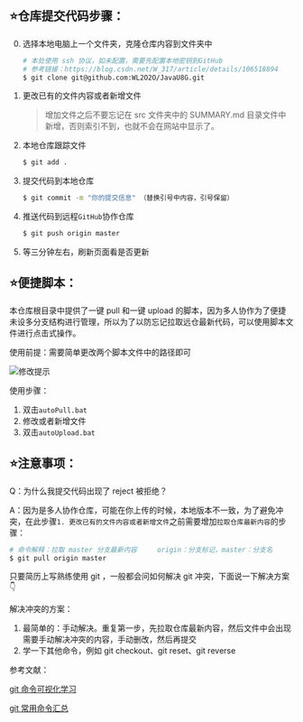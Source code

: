 ## ⭐仓库提交代码步骤：

0. 选择本地电脑上一个文件夹，克隆仓库内容到文件夹中

     ```bash
     # 本处使用 ssh 协议，如未配置，需要先配置本地密钥到GitHub
     # 参考链接：https://blog.csdn.net/W_317/article/details/106518894
     $ git clone git@github.com:WL2O2O/JavaU8G.git
     ```

1. 更改已有的文件内容或者新增文件

     > 增加文件之后不要忘记在 src 文件夹中的 SUMMARY.md 目录文件中新增，否则索引不到，也就不会在网站中显示了。

2. 本地仓库跟踪文件

    ```bash
    $ git add . 
    ```

3. 提交代码到本地仓库

    ```bash
    $ git commit -m "你的提交信息" （替换引号中内容，引号保留）
    ```

4. 推送代码到远程`GitHub`协作仓库

    ```bash
    $ git push origin master
    ```

5. 等三分钟左右，刷新页面看是否更新



## ⭐便捷脚本：

本仓库根目录中提供了一键 pull 和一键 upload 的脚本，因为多人协作为了便捷未设多分支结构进行管理，所以为了以防忘记拉取远仓最新代码，可以使用脚本文件进行点击式操作。

使用前提：需要简单更改两个脚本文件中的路径即可

![修改提示](https://cs-wlei224.obs.cn-south-1.myhuaweicloud.com/blog-imgs/202312110057907.png)

使用步骤：

1. 双击`autoPull.bat`
2. 修改或者新增文件
3. 双击`autoUpload.bat`



 ## ⭐注意事项：

Q：为什么我提交代码出现了 reject 被拒绝？

A：因为是多人协作仓库，可能在你上传的时候，本地版本不一致，为了避免冲突，在此步骤`1. 更改已有的文件内容或者新增文件`之前需要增加`拉取仓库最新内容`的步骤：

```bash
# 命令解释：拉取 master 分支最新内容     origin：分支标记，master：分支名
$ git pull origin master
```

只要简历上写熟练使用 git ，一般都会问如何解决 git 冲突，下面说一下解决方案👇

解决冲突的方案：
1. 最简单的：手动解决。重复第一步，先拉取仓库最新内容，然后文件中会出现需要手动解决冲突的内容，手动删改，然后再提交
2. 学一下其他命令，例如 git checkout、git reset、git reverse



参考文献：

[git 命令可视化学习](https://learngitbranching.js.org/?locale=zh_CN)

[git 常用命令汇总](https://wl2o2o.github.io/2022/10/07/git/)